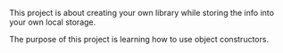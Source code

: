 This project is about creating your own library while storing the info into your own local storage. 

The purpose of this project is learning how to use object constructors.
